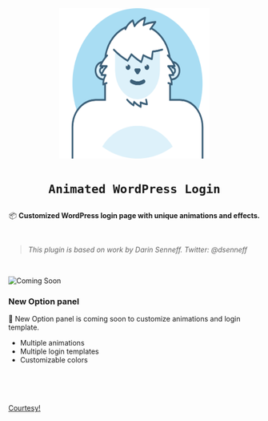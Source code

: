 <div align="center">
  
<img src="https://raw.githubusercontent.com/jimi008/Animated-WordPress-Login/master/public/img/plugin-header-logo.png" width="300" height="300">

</div>

<h1 align="center">
  
`Animated WordPress Login` 

</h1>

<div align="center">
  
📦 <b>Customized WordPress login page with unique animations and effects.</b>

</div>

<br>

> *This plugin is based on work by Darin Senneff. Twitter: @dsenneff*

<br>

![Coming Soon](https://img.icons8.com/color/100/000000/coming-soon.png)


### New Option panel 

🚀 New Option panel is coming soon to customize animations and login template. 

- Multiple animations
- Multiple login templates 
- Customizable colors

<br>
<br>
<br>

[Courtesy!](BrowserStack.com)
